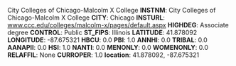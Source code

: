 
City Colleges of Chicago-Malcolm X College
**INSTNM**: City Colleges of Chicago-Malcolm X College
**CITY**: Chicago
**INSTURL**: www.ccc.edu/colleges/malcolm-x/pages/default.aspx
**HIGHDEG**: Associate degree
**CONTROL**: Public
**ST_FIPS**: Illinois
**LATITUDE**: 41.878092
**LONGITUDE**: -87.675321
**HBCU**: 0.0
**PBI**: 1.0
**ANNHI**: 0.0
**TRIBAL**: 0.0
**AANAPII**: 0.0
**HSI**: 1.0
**NANTI**: 0.0
**MENONLY**: 0.0
**WOMENONLY**: 0.0
**RELAFFIL**: None
**CURROPER**: 1.0
**location**: 41.878092, -87.675321